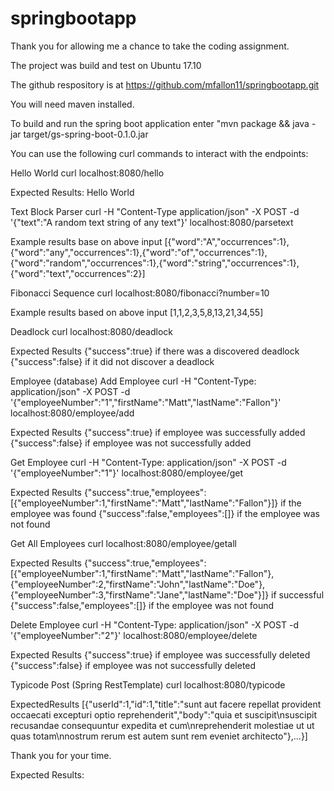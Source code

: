 # springbootapp

Thank you for allowing me a chance to take the coding assignment.

The project was build and test on Ubuntu 17.10

The github respository is at https://github.com/mfallon11/springbootapp.git

You will need maven installed.

To build and run the spring boot application enter "mvn package && java -jar target/gs-spring-boot-0.1.0.jar

You can use the following curl commands to interact with the endpoints:

Hello World
curl localhost:8080/hello

Expected Results: Hello World

Text Block Parser
curl -H "Content-Type application/json" -X POST -d '{"text":"A random text string of any text"}' localhost:8080/parsetext

Example results base on above input
[{"word":"A","occurrences":1},{"word":"any","occurrences":1},{"word":"of","occurrences":1},{"word":"random","occurrences":1},{"word":"string","occurrences":1},{"word":"text","occurrences":2}]

Fibonacci Sequence
curl localhost:8080/fibonacci?number=10

Example results based on above input
[1,1,2,3,5,8,13,21,34,55]

Deadlock
curl localhost:8080/deadlock

Expected Results
{"success":true} if there was a discovered deadlock
{"success":false} if it did not discover a deadlock

Employee (database)
Add Employee
curl -H "Content-Type: application/json" -X POST -d '{"employeeNumber":"1","firstName":"Matt","lastName":"Fallon"}' localhost:8080/employee/add

Expected Results
{"success":true} if employee was successfully added 
{"success":false} if employee was not successfully added

Get Employee
curl -H "Content-Type: application/json" -X POST -d '{"employeeNumber":"1"}' localhost:8080/employee/get

Expected Results
{"success":true,"employees":[{"employeeNumber":1,"firstName":"Matt","lastName":"Fallon"}]} if the employee was found
{"success":false,"employees":[]} if the employee was not found

Get All Employees
curl localhost:8080/employee/getall

Expected Results
{"success":true,"employees":[{"employeeNumber":1,"firstName":"Matt","lastName":"Fallon"},{"employeeNumber":2,"firstName":"John","lastName":"Doe"},{"employeeNumber":3,"firstName":"Jane","lastName":"Doe"}]} if successful
{"success":false,"employees":[]} if the employee was not found

Delete Employee
curl -H "Content-Type: application/json" -X POST -d '{"employeeNumber":"2"}' localhost:8080/employee/delete

Expected Results
{"success":true} if employee was successfully deleted 
{"success":false} if employee was not successfully deleted 

Typicode Post (Spring RestTemplate)
curl localhost:8080/typicode

ExpectedResults
[{"userId":1,"id":1,"title":"sunt aut facere repellat provident occaecati excepturi optio reprehenderit","body":"quia et suscipit\nsuscipit recusandae consequuntur expedita et cum\nreprehenderit molestiae ut ut quas totam\nnostrum rerum est autem sunt rem eveniet architecto"},...}]

Thank you for your time.

Expected Results: 
